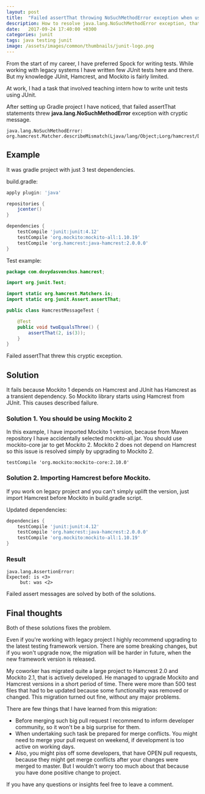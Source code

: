 ```yaml
---
layout: post
title:  "Failed assertThat throwing NoSuchMethodError exception when using Hamcrest and Mockito"
description: How to resolve java.lang.NoSuchMethodError exception, that occurs when using JUnit with Hamcrest and Mockito.
date:   2017-09-24 17:40:00 +0300
categories: junit
tags: java testing junit 
image: /assets/images/common/thumbnails/junit-logo.png
---
```


From the start of my career, I have preferred Spock for writing tests.
While working with legacy systems I have written few JUnit tests here and there.
But my knowledge JUnit, Hamcrest, and Mockito is fairly limited.

At work, I had a task that involved teaching intern how to write unit tests using JUnit.

After setting up Gradle project I have noticed, that failed assertThat statements
 threw **java.lang.NoSuchMethodError** exception with cryptic message.

    java.lang.NoSuchMethodError: org.hamcrest.Matcher.describeMismatch(Ljava/lang/Object;Lorg/hamcrest/Description;)V

## Example
It was gradle project with just 3 test dependencies.

build.gradle:

```gradle
apply plugin: 'java'

repositories {
    jcenter()
}

dependencies {
    testCompile 'junit:junit:4.12'
    testCompile 'org.mockito:mockito-all:1.10.19'
    testCompile 'org.hamcrest:java-hamcrest:2.0.0.0'
}
```

Test example:
```java
package com.dovydasvenckus.hamcrest;

import org.junit.Test;

import static org.hamcrest.Matchers.is;
import static org.junit.Assert.assertThat;

public class HamcrestMessageTest {

    @Test
    public void twoEqualsThree() {
        assertThat(2, is(3));
    }
}
```

Failed assertThat threw this cryptic exception.

## Solution

It fails because Mockito 1 depends on Hamcrest and JUnit has Hamcrest as a transient dependency.
So Mockito library starts using Hamcrest from JUnit. This causes described failure.

### Solution 1. You should be using Mockito 2
In this example, I have imported Mockito 1 version, because from Maven
repository I have accidentally selected mockito-all.jar. You should use mockito-core
jar to get Mockito 2. Mockito 2 does not depend on Hamcrest so this issue is resolved simply
by upgrading to Mockito 2.

    testCompile 'org.mockito:mockito-core:2.10.0'

### Solution 2. Importing Hamcrest before Mockito.
If you work on legacy project and you can't simply uplift the version, just import
Hamcrest before Mockito in build.gradle script.

Updated dependencies:
```gradle
dependencies {
    testCompile 'junit:junit:4.12'
    testCompile 'org.hamcrest:java-hamcrest:2.0.0.0'
    testCompile 'org.mockito:mockito-all:1.10.19'
}
```

### Result
```
java.lang.AssertionError:
Expected: is <3>
     but: was <2>
```

Failed assert messages are solved by both of the solutions.

## Final thoughts
Both of these solutions fixes the problem.

Even if you're working with legacy project I highly recommend upgrading to
the latest testing framework version.
There are some breaking changes, but if you won't upgrade now, the migration will
be harder in future, when the new framework version is released.

My coworker has migrated quite a large project to Hamcrest 2.0 and Mockito 2.1,
that is actively developed. He managed to upgrade Mockito and Hamcrest versions
in a short period of time. There were more than 500 test files that had to be updated
because some functionality was removed or changed. This migration turned out fine,
without any major problems.

There are few things that I have learned from this migration:
* Before merging such big pull request I recommend to inform developer community,
so it won't be a big surprise for them.
* When undertaking such task be prepared for merge conflicts. You might need to
  merge your pull request on weekend, if development is too active on working days.
* Also, you might piss off some developers, that have OPEN pull requests,
  because they might get merge conflicts after your changes were merged to master.
  But I wouldn't worry too much about that because you have done positive change to project.

If you have any questions or insights feel free to leave a comment.
